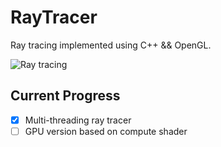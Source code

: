 # RayTracer

Ray tracing implemented using C++ && OpenGL.

![Ray tracing](img/effect.png)

## Current Progress

- [x] Multi-threading ray tracer
- [ ] GPU version based on compute shader
